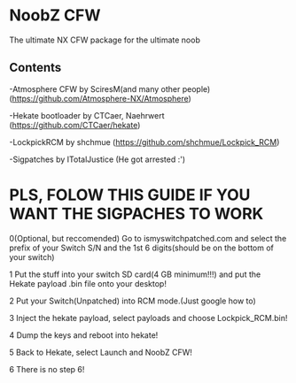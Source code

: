 # NoobZ CFW
The ultimate NX CFW package for the ultimate noob

## Contents

-Atmosphere CFW by SciresM(and many other people) (https://github.com/Atmosphere-NX/Atmosphere)

-Hekate bootloader by CTCaer, Naehrwert (https://github.com/CTCaer/hekate)

-LockpickRCM by shchmue (https://github.com/shchmue/Lockpick_RCM)

-Sigpatches by ITotalJustice (He got arrested :')

# PLS, FOLOW THIS GUIDE IF YOU WANT THE SIGPACHES TO WORK

0(Optional, but reccomended) Go to ismyswitchpatched.com and select the prefix of your Switch S/N and the 1st 6 digits(should be on the bottom of your switch)

1 Put the stuff into your switch SD card(4 GB minimum!!!) and put the Hekate payload .bin file onto your desktop!

2 Put your Switch(Unpatched) into RCM mode.(Just google how to)

3 Inject the hekate payload, select payloads and choose Lockpick_RCM.bin!

4 Dump the keys and reboot into hekate!

5 Back to Hekate, select Launch and NoobZ CFW!

6 There is no step 6!

